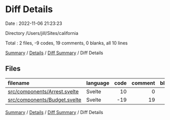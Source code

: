 # Diff Details

Date : 2022-11-06 21:23:23

Directory /Users/jill/Sites/california

Total : 2 files,  -9 codes, 19 comments, 0 blanks, all 10 lines

[Summary](results.md) / [Details](details.md) / [Diff Summary](diff.md) / Diff Details

## Files
| filename | language | code | comment | blank | total |
| :--- | :--- | ---: | ---: | ---: | ---: |
| [src/components/Arrest.svelte](/src/components/Arrest.svelte) | Svelte | 10 | 0 | 0 | 10 |
| [src/components/Budget.svelte](/src/components/Budget.svelte) | Svelte | -19 | 19 | 0 | 0 |

[Summary](results.md) / [Details](details.md) / [Diff Summary](diff.md) / Diff Details